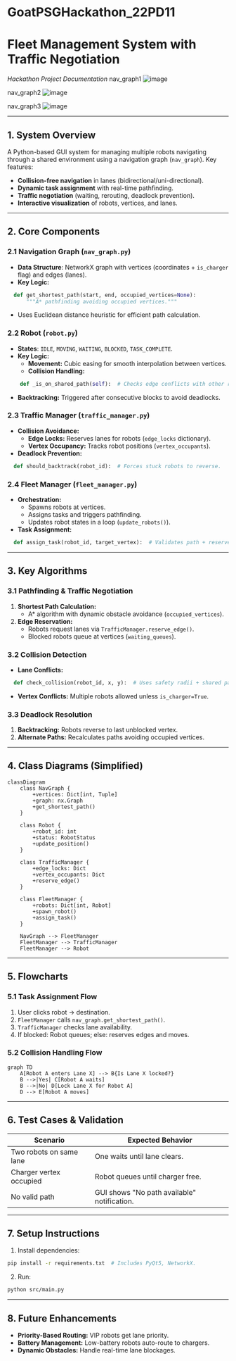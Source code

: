 ﻿# GoatPSGHackathon_22PD11

 # **Fleet Management System with Traffic Negotiation**  
*Hackathon Project Documentation*
nav_graph1
![image](https://github.com/user-attachments/assets/cc2f0915-c4e4-4484-a366-3201d808e6bf)

nav_graph2
![image](https://github.com/user-attachments/assets/8509540c-2536-4697-8adb-fa99343b4cdb)

nav_graph3
![image](https://github.com/user-attachments/assets/3d251a4d-951d-4dcf-bffd-165556781662)



---

## **1. System Overview**  
A Python-based GUI system for managing multiple robots navigating through a shared environment using a navigation graph (`nav_graph`). Key features:  
- **Collision-free navigation** in lanes (bidirectional/uni-directional).  
- **Dynamic task assignment** with real-time pathfinding.  
- **Traffic negotiation** (waiting, rerouting, deadlock prevention).  
- **Interactive visualization** of robots, vertices, and lanes.  

---

## **2. Core Components**  

### **2.1 Navigation Graph (`nav_graph.py`)**  
- **Data Structure**: NetworkX graph with vertices (coordinates + `is_charger` flag) and edges (lanes).  
- **Key Logic:**  
```python
  def get_shortest_path(start, end, occupied_vertices=None):
      """A* pathfinding avoiding occupied vertices."""
```
- Uses Euclidean distance heuristic for efficient path calculation.  

### **2.2 Robot (`robot.py`)**  
- **States**: `IDLE`, `MOVING`, `WAITING`, `BLOCKED`, `TASK_COMPLETE`.  
- **Key Logic:**  
  - **Movement:** Cubic easing for smooth interpolation between vertices.  
  - **Collision Handling:**  
```python
    def _is_on_shared_path(self):  # Checks edge conflicts with other robots.
```
  - **Backtracking:** Triggered after consecutive blocks to avoid deadlocks.  

### **2.3 Traffic Manager (`traffic_manager.py`)**  
- **Collision Avoidance:**  
  - **Edge Locks:** Reserves lanes for robots (`edge_locks` dictionary).  
  - **Vertex Occupancy:** Tracks robot positions (`vertex_occupants`).  
- **Deadlock Prevention:**  
```python
  def should_backtrack(robot_id):  # Forces stuck robots to reverse.
```

### **2.4 Fleet Manager (`fleet_manager.py`)**  
- **Orchestration:**  
  - Spawns robots at vertices.  
  - Assigns tasks and triggers pathfinding.  
  - Updates robot states in a loop (`update_robots()`).  
- **Task Assignment:**  
```python
  def assign_task(robot_id, target_vertex):  # Validates path + reserves edges.
```

---

## **3. Key Algorithms**  

### **3.1 Pathfinding & Traffic Negotiation**  
1. **Shortest Path Calculation:**  
   - A* algorithm with dynamic obstacle avoidance (`occupied_vertices`).  
2. **Edge Reservation:**  
   - Robots request lanes via `TrafficManager.reserve_edge()`.  
   - Blocked robots queue at vertices (`waiting_queues`).  

### **3.2 Collision Detection**  
- **Lane Conflicts:**  
```python
  def check_collision(robot_id, x, y):  # Uses safety radii + shared path detection.
```
- **Vertex Conflicts:** Multiple robots allowed unless `is_charger=True`.  

### **3.3 Deadlock Resolution**  
1. **Backtracking:** Robots reverse to last unblocked vertex.  
2. **Alternate Paths:** Recalculates paths avoiding occupied vertices.  

---

## **4. Class Diagrams (Simplified)**  
```mermaid
classDiagram
    class NavGraph {
        +vertices: Dict[int, Tuple]
        +graph: nx.Graph
        +get_shortest_path()
    }
    
    class Robot {
        +robot_id: int
        +status: RobotStatus
        +update_position()
    }
    
    class TrafficManager {
        +edge_locks: Dict
        +vertex_occupants: Dict
        +reserve_edge()
    }
    
    class FleetManager {
        +robots: Dict[int, Robot]
        +spawn_robot()
        +assign_task()
    }
    
    NavGraph --> FleetManager
    FleetManager --> TrafficManager
    FleetManager --> Robot
```

---

## **5. Flowcharts**  

### **5.1 Task Assignment Flow**  
1. User clicks robot → destination.  
2. `FleetManager` calls `nav_graph.get_shortest_path()`.  
3. `TrafficManager` checks lane availability.  
4. If blocked: Robot queues; else: reserves edges and moves.  

### **5.2 Collision Handling Flow**  
```mermaid
graph TD
    A[Robot A enters Lane X] --> B{Is Lane X locked?}
    B -->|Yes| C[Robot A waits]
    B -->|No| D[Lock Lane X for Robot A]
    D --> E[Robot A moves]
```

---

## **6. Test Cases & Validation**  
| **Scenario**               | **Expected Behavior**                          |  
|----------------------------|-----------------------------------------------|  
| Two robots on same lane     | One waits until lane clears.                  |  
| Charger vertex occupied    | Robot queues until charger free.              |  
| No valid path              | GUI shows "No path available" notification.   |  

---

## **7. Setup Instructions**  
1. Install dependencies:  
```bash
pip install -r requirements.txt  # Includes PyQt5, NetworkX.
```
2. Run:  
```bash
python src/main.py
```

---

## **8. Future Enhancements**  
- **Priority-Based Routing:** VIP robots get lane priority.  
- **Battery Management:** Low-battery robots auto-route to chargers.  
- **Dynamic Obstacles:** Handle real-time lane blockages.  




